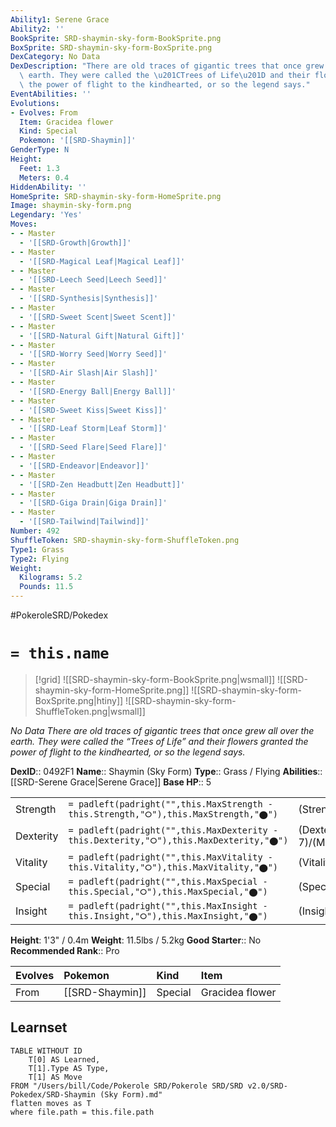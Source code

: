```yaml
---
Ability1: Serene Grace
Ability2: ''
BookSprite: SRD-shaymin-sky-form-BookSprite.png
BoxSprite: SRD-shaymin-sky-form-BoxSprite.png
DexCategory: No Data
DexDescription: "There are old traces of gigantic trees that once grew all over the\
  \ earth. They were called the \u201CTrees of Life\u201D and their flowers granted\
  \ the power of flight to the kindhearted, or so the legend says."
EventAbilities: ''
Evolutions:
- Evolves: From
  Item: Gracidea flower
  Kind: Special
  Pokemon: '[[SRD-Shaymin]]'
GenderType: N
Height:
  Feet: 1.3
  Meters: 0.4
HiddenAbility: ''
HomeSprite: SRD-shaymin-sky-form-HomeSprite.png
Image: shaymin-sky-form.png
Legendary: 'Yes'
Moves:
- - Master
  - '[[SRD-Growth|Growth]]'
- - Master
  - '[[SRD-Magical Leaf|Magical Leaf]]'
- - Master
  - '[[SRD-Leech Seed|Leech Seed]]'
- - Master
  - '[[SRD-Synthesis|Synthesis]]'
- - Master
  - '[[SRD-Sweet Scent|Sweet Scent]]'
- - Master
  - '[[SRD-Natural Gift|Natural Gift]]'
- - Master
  - '[[SRD-Worry Seed|Worry Seed]]'
- - Master
  - '[[SRD-Air Slash|Air Slash]]'
- - Master
  - '[[SRD-Energy Ball|Energy Ball]]'
- - Master
  - '[[SRD-Sweet Kiss|Sweet Kiss]]'
- - Master
  - '[[SRD-Leaf Storm|Leaf Storm]]'
- - Master
  - '[[SRD-Seed Flare|Seed Flare]]'
- - Master
  - '[[SRD-Endeavor|Endeavor]]'
- - Master
  - '[[SRD-Zen Headbutt|Zen Headbutt]]'
- - Master
  - '[[SRD-Giga Drain|Giga Drain]]'
- - Master
  - '[[SRD-Tailwind|Tailwind]]'
Number: 492
ShuffleToken: SRD-shaymin-sky-form-ShuffleToken.png
Type1: Grass
Type2: Flying
Weight:
  Kilograms: 5.2
  Pounds: 11.5
---
```


#PokeroleSRD/Pokedex

# `= this.name`

> [!grid]
> ![[SRD-shaymin-sky-form-BookSprite.png|wsmall]]
> ![[SRD-shaymin-sky-form-HomeSprite.png]]
> ![[SRD-shaymin-sky-form-BoxSprite.png|htiny]]
> ![[SRD-shaymin-sky-form-ShuffleToken.png|wsmall]]


*No Data*
*There are old traces of gigantic trees that once grew all over the earth. They were called the “Trees of Life” and their flowers granted the power of flight to the kindhearted, or so the legend says.*

**DexID**:: 0492F1
**Name**:: Shaymin (Sky Form)
**Type**:: Grass / Flying
**Abilities**:: [[SRD-Serene Grace|Serene Grace]]
**Base HP**:: 5

|           |                                                                                        |                                          |
| --------- | -------------------------------------------------------------------------------------- | ---------------------------------------- |
| Strength  | `= padleft(padright("",this.MaxStrength - this.Strength,"⭘"),this.MaxStrength,"⬤")`    | (Strength::6)/(MaxStrength::6)   |
| Dexterity | `= padleft(padright("",this.MaxDexterity - this.Dexterity,"⭘"),this.MaxDexterity,"⬤")` | (Dexterity:: 7)/(MaxDexterity::7) |
| Vitality  | `= padleft(padright("",this.MaxVitality - this.Vitality,"⭘"),this.MaxVitality,"⬤")`    | (Vitality::5)/(MaxVitality::5)   |
| Special   | `= padleft(padright("",this.MaxSpecial - this.Special,"⭘"),this.MaxSpecial,"⬤")`       | (Special::7)/(MaxSpecial::7)     |
| Insight   | `= padleft(padright("",this.MaxInsight - this.Insight,"⭘"),this.MaxInsight,"⬤")`       | (Insight::5)/(MaxInsight::5)     |

**Height**: 1'3" / 0.4m
**Weight**: 11.5lbs / 5.2kg
**Good Starter**:: No
**Recommended Rank**:: Pro

| Evolves   | Pokemon         | Kind    | Item            |
|:----------|:----------------|:--------|:----------------|
| From      | [[SRD-Shaymin]] | Special | Gracidea flower |

## Learnset

```dataview
TABLE WITHOUT ID
    T[0] AS Learned,
    T[1].Type AS Type,
    T[1] AS Move
FROM "/Users/bill/Code/Pokerole SRD/Pokerole SRD/SRD v2.0/SRD-Pokedex/SRD-Shaymin (Sky Form).md"
flatten moves as T
where file.path = this.file.path
```
